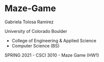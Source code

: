 # Maze-Game

Gabriela Tolosa Ramirez

University of Colorado Boulder 
  - College of Engineering & Applied Science
  - Computer Science (BS)
  
SPRING 2021 - CSCI 3010 - Maze Game (HW1)
